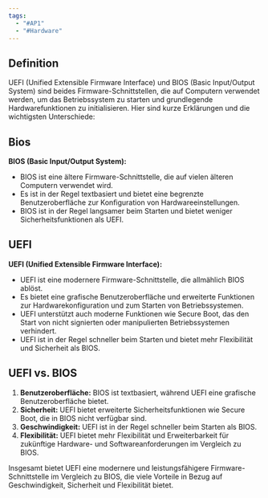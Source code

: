 ```yaml
---
tags:
  - "#AP1"
  - "#Hardware"
---
```


## Definition
UEFI (Unified Extensible Firmware Interface) und BIOS (Basic Input/Output System) sind beides Firmware-Schnittstellen, die auf Computern verwendet werden, um das Betriebssystem zu starten und grundlegende Hardwarefunktionen zu initialisieren. Hier sind kurze Erklärungen und die wichtigsten Unterschiede:

## Bios
**BIOS (Basic Input/Output System):**

- BIOS ist eine ältere Firmware-Schnittstelle, die auf vielen älteren Computern verwendet wird.
- Es ist in der Regel textbasiert und bietet eine begrenzte Benutzeroberfläche zur Konfiguration von Hardwareeinstellungen.
- BIOS ist in der Regel langsamer beim Starten und bietet weniger Sicherheitsfunktionen als UEFI.

## UEFI
**UEFI (Unified Extensible Firmware Interface):**

- UEFI ist eine modernere Firmware-Schnittstelle, die allmählich BIOS ablöst.
- Es bietet eine grafische Benutzeroberfläche und erweiterte Funktionen zur Hardwarekonfiguration und zum Starten von Betriebssystemen.
- UEFI unterstützt auch moderne Funktionen wie Secure Boot, das den Start von nicht signierten oder manipulierten Betriebssystemen verhindert.
- UEFI ist in der Regel schneller beim Starten und bietet mehr Flexibilität und Sicherheit als BIOS.

## UEFI vs. BIOS
1. **Benutzeroberfläche:** BIOS ist textbasiert, während UEFI eine grafische Benutzeroberfläche bietet.
2. **Sicherheit:** UEFI bietet erweiterte Sicherheitsfunktionen wie Secure Boot, die in BIOS nicht verfügbar sind.
3. **Geschwindigkeit:** UEFI ist in der Regel schneller beim Starten als BIOS.
4. **Flexibilität:** UEFI bietet mehr Flexibilität und Erweiterbarkeit für zukünftige Hardware- und Softwareanforderungen im Vergleich zu BIOS.

Insgesamt bietet UEFI eine modernere und leistungsfähigere Firmware-Schnittstelle im Vergleich zu BIOS, die viele Vorteile in Bezug auf Geschwindigkeit, Sicherheit und Flexibilität bietet.